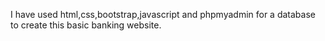 I have used html,css,bootstrap,javascript and phpmyadmin for a database to create this basic banking website.
